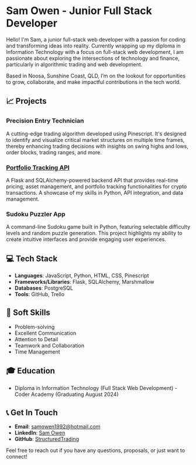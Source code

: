 # Sam Owen - Junior Full Stack Developer

Hello! I'm Sam, a junior full-stack web developer with a passion for coding and transforming ideas into reality. Currently wrapping up my diploma in Information Technology with a focus on full-stack web development, I am passionate about exploring the intersections of technology and finance, particularly in algorithmic trading and web development.

Based in Noosa, Sunshine Coast, QLD, I’m on the lookout for opportunities to grow, collaborate, and make impactful contributions in the tech world.

## 📈 Projects

### Precision Entry Technician
A cutting-edge trading algorithm developed using Pinescript. It's designed to identify and visualize critical market structures on multiple time frames, thereby enhancing trading decisions with insights on swing highs and lows, order blocks, trading ranges, and more.

### [Portfolio Tracking API](https://github.com/StructuredTrading/Portfolio-Tracker-API)
A Flask and SQLAlchemy-powered backend API that provides real-time pricing, asset management, and portfolio tracking functionalities for crypto transactions. A showcase of my skills in Python, API integration, and data management.

### Sudoku Puzzler App
A command-line Sudoku game built in Python, featuring selectable difficulty levels and random puzzle generation. This project highlights my ability to create intuitive interfaces and provide engaging user experiences.

## 💻 Tech Stack

- **Languages**: JavaScript, Python, HTML, CSS, Pinescript
- **Frameworks/Libraries**: Flask, SQLAlchemy, Marshmallow
- **Databases**: PostgreSQL
- **Tools**: GitHub, Trello

## 🌟 Soft Skills

- Problem-solving
- Excellent Communication
- Attention to Detail
- Teamwork and Collaboration
- Time Management

## 🎓 Education

- Diploma in Information Technology (Full Stack Web Development) - Coder Academy (Graduating August 2024)

## 📞 Get In Touch

- **Email**: [samowen1992@hotmail.com](mailto:samowen1992@hotmail.com)
- **LinkedIn**: [Sam Owen](https://www.linkedin.com/in/sam-owen-044631285/)
- **GitHub**: [StructuredTrading](https://github.com/StructuredTrading)

Feel free to reach out if you have any questions, proposals, or just want to connect!
